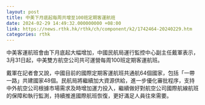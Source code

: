 ```yaml
---
layout: post
title: 中美下月底起每周共增至100班定期客運航班
date: 2024-02-29 14:49:32.000000000 +08:00
link: https://news.rthk.hk/rthk/ch/component/k2/1742464-20240229.htm
categories: rthk
---
```


中美客運航班會由下月底起大幅增加，中國民航局運行監控中心副主任戴軍表示，3月31日起，中美雙方航空公司共可運營每周100班定期客運航班。

戴軍在記者會又說，中國目前的國際定期客運航班共通航64個國家，包括「一帶一路」共建國家48個。民航局將繼續加大資源供給，進一步優化審批程序，支持中外航空公司根據市場需求及時增加運力投入，繼續做好對航空公司國際航線航班的保障和執行監測，持續推進國際航班恢復，更好滿足人員往來需要。
